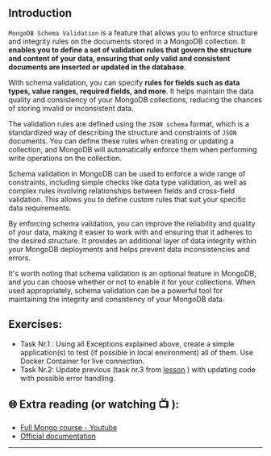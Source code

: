 ## Introduction
`MongoDB Schema Validation` is a feature that allows you to enforce structure and integrity rules on the documents stored in a MongoDB collection. It **enables you to define a set of validation rules that govern the structure and content of your data, ensuring that only valid and consistent documents are inserted or updated in the database**.

With schema validation, you can specify **rules for fields such as data types, value ranges, required fields, and more**. It helps maintain the data quality and consistency of your MongoDB collections, reducing the chances of storing invalid or inconsistent data.

The validation rules are defined using the `JSON schema` format, which is a standardized way of describing the structure and constraints of `JSON` documents. You can define these rules when creating or updating a collection, and MongoDB will automatically enforce them when performing write operations on the collection.

Schema validation in MongoDB can be used to enforce a wide range of constraints, including simple checks like data type validation, as well as complex rules involving relationships between fields and cross-field validation. This allows you to define custom rules that suit your specific data requirements.

By enforcing schema validation, you can improve the reliability and quality of your data, making it easier to work with and ensuring that it adheres to the desired structure. It provides an additional layer of data integrity within your MongoDB deployments and helps prevent data inconsistencies and errors.

It's worth noting that schema validation is an optional feature in MongoDB, and you can choose whether or not to enable it for your collections. When used appropriately, schema validation can be a powerful tool for maintaining the integrity and consistency of your MongoDB data.

## Exercises: 


* Task Nr.1 :
  Using all Exceptions explained above, create a simple application(s) to test (if possible in local environment) all of them. Use Docker Container 
  for live connection.
* Task Nr.2: 
  Update previous (task nr.3 from [lesson](https://github.com/CodeAcademy-Online/python-new-material-level2/wiki/Mongo-DB---lesson-3:-Quering-%5BPart1%5D) ) with updating code with possible error handling.
## 🌐  Extra reading (or watching 📺 ):

* [Full Mongo course - Youtube](https://www.youtube.com/watch?v=c2M-rlkkT5o)
* [Official documentation](https://www.mongodb.com/docs/)
***